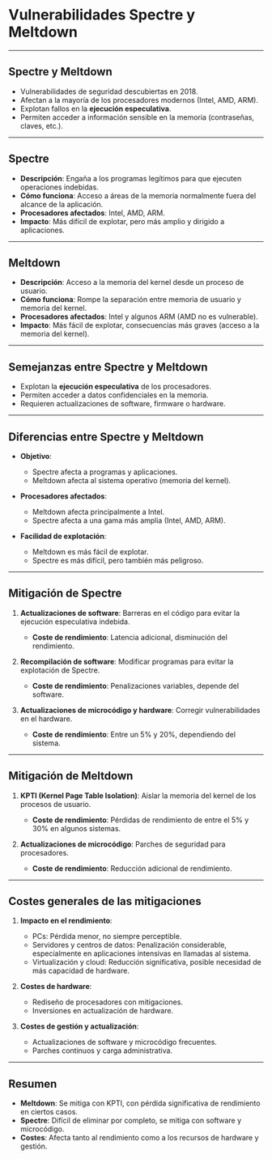 
<!-- .slide: data-background="#2C3E50" -->
# Vulnerabilidades Spectre y Meltdown

---

## Spectre y Meltdown

- Vulnerabilidades de seguridad descubiertas en 2018.
- Afectan a la mayoría de los procesadores modernos (Intel, AMD, ARM).
- Explotan fallos en la **ejecución especulativa**.
- Permiten acceder a información sensible en la memoria (contraseñas, claves, etc.).

---

## Spectre

- **Descripción**: Engaña a los programas legítimos para que ejecuten operaciones indebidas.
- **Cómo funciona**: Acceso a áreas de la memoria normalmente fuera del alcance de la aplicación.
- **Procesadores afectados**: Intel, AMD, ARM.
- **Impacto**: Más difícil de explotar, pero más amplio y dirigido a aplicaciones.

---

## Meltdown

- **Descripción**: Acceso a la memoria del kernel desde un proceso de usuario.
- **Cómo funciona**: Rompe la separación entre memoria de usuario y memoria del kernel.
- **Procesadores afectados**: Intel y algunos ARM (AMD no es vulnerable).
- **Impacto**: Más fácil de explotar, consecuencias más graves (acceso a la memoria del kernel).

---

## Semejanzas entre Spectre y Meltdown

- Explotan la **ejecución especulativa** de los procesadores.
- Permiten acceder a datos confidenciales en la memoria.
- Requieren actualizaciones de software, firmware o hardware.

---

## Diferencias entre Spectre y Meltdown

- **Objetivo**: 
  - Spectre afecta a programas y aplicaciones.
  - Meltdown afecta al sistema operativo (memoria del kernel).
  
- **Procesadores afectados**: 
  - Meltdown afecta principalmente a Intel.
  - Spectre afecta a una gama más amplia (Intel, AMD, ARM).
  
- **Facilidad de explotación**: 
  - Meltdown es más fácil de explotar.
  - Spectre es más difícil, pero también más peligroso.

---

## Mitigación de Spectre

1. **Actualizaciones de software**: Barreras en el código para evitar la ejecución especulativa indebida.
   - **Coste de rendimiento**: Latencia adicional, disminución del rendimiento.

2. **Recompilación de software**: Modificar programas para evitar la explotación de Spectre.
   - **Coste de rendimiento**: Penalizaciones variables, depende del software.

3. **Actualizaciones de microcódigo y hardware**: Corregir vulnerabilidades en el hardware.
   - **Coste de rendimiento**: Entre un 5% y 20%, dependiendo del sistema.

---

## Mitigación de Meltdown

1. **KPTI (Kernel Page Table Isolation)**: Aislar la memoria del kernel de los procesos de usuario.
   - **Coste de rendimiento**: Pérdidas de rendimiento de entre el 5% y 30% en algunos sistemas.

2. **Actualizaciones de microcódigo**: Parches de seguridad para procesadores.
   - **Coste de rendimiento**: Reducción adicional de rendimiento.

---

## Costes generales de las mitigaciones

1. **Impacto en el rendimiento**:
   - PCs: Pérdida menor, no siempre perceptible.
   - Servidores y centros de datos: Penalización considerable, especialmente en aplicaciones intensivas en llamadas al sistema.
   - Virtualización y cloud: Reducción significativa, posible necesidad de más capacidad de hardware.

2. **Costes de hardware**:
   - Rediseño de procesadores con mitigaciones.
   - Inversiones en actualización de hardware.

3. **Costes de gestión y actualización**:
   - Actualizaciones de software y microcódigo frecuentes.
   - Parches continuos y carga administrativa.

---

## Resumen

- **Meltdown**: Se mitiga con KPTI, con pérdida significativa de rendimiento en ciertos casos.
- **Spectre**: Difícil de eliminar por completo, se mitiga con software y microcódigo.
- **Costes**: Afecta tanto al rendimiento como a los recursos de hardware y gestión.

